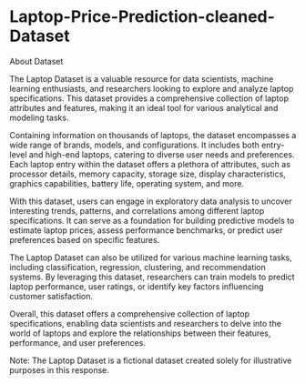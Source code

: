 # Laptop-Price-Prediction-cleaned-Dataset

About Dataset

The Laptop Dataset is a valuable resource for data scientists, machine learning enthusiasts, and researchers looking to explore and analyze laptop specifications. This dataset provides a comprehensive collection of laptop attributes and features, making it an ideal tool for various analytical and modeling tasks.

Containing information on thousands of laptops, the dataset encompasses a wide range of brands, models, and configurations. It includes both entry-level and high-end laptops, catering to diverse user needs and preferences. Each laptop entry within the dataset offers a plethora of attributes, such as processor details, memory capacity, storage size, display characteristics, graphics capabilities, battery life, operating system, and more.

With this dataset, users can engage in exploratory data analysis to uncover interesting trends, patterns, and correlations among different laptop specifications. It can serve as a foundation for building predictive models to estimate laptop prices, assess performance benchmarks, or predict user preferences based on specific features.

The Laptop Dataset can also be utilized for various machine learning tasks, including classification, regression, clustering, and recommendation systems. By leveraging this dataset, researchers can train models to predict laptop performance, user ratings, or identify key factors influencing customer satisfaction.

Overall, this dataset offers a comprehensive collection of laptop specifications, enabling data scientists and researchers to delve into the world of laptops and explore the relationships between their features, performance, and user preferences.

Note: The Laptop Dataset is a fictional dataset created solely for illustrative purposes in this response.
